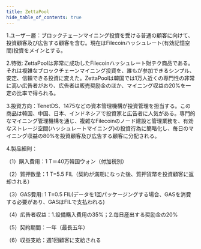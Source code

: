 ```yaml
---
title: ZettaPool
hide_table_of_contents: true
---
```


1.ユーザー層：ブロックチェーンマイニング投資を受ける普通の顧客に向けて、投資顧客及び広告する顧客を含む。現在はFilecoinハッシュレート(有効記憶空間)投資をメインとする。

2.特徴: ZettaPoolは非常に成功したFilecoinハッシュレート財テク商品である。それは複雑なブロックチェーンマイニング投資を、誰もが参加できるシンプル、安定、信頼できる投資に変えた。ZettaPoolは韓国では1万人近くの専門性の非常に高い広告者がおり、広告者は販売奨励金のほか、マイニング収益の20%を一定の比率で得られる。

3.投資方向：TenetDS、1475などの資本管理機構が投資管理を担当する。この商品は韓国、中国、日本、インドネシアで投資家と広告者に人気がある。専門的なマイニング管理機構を通じ、複雑なFilecoinのノード建設と管理業務を、有効なストレージ空間(ハッシュレートマイニング)の投資行為に簡略化し、毎日のマイニング収益の80%を投資顧客及び広告する顧客に分配される。

4.製品細則：

（1）購入費用：1 T＝40万韓国ウォン（付加税別）

（2）質押数量：1 T=5.5 FIL（契約が満期になった後、質押貨幣を投資顧客に返却される）

（3）GAS費用: 1 T=0.5 FIL(データを1回パッケージングする場合、GASを消費する必要があり、GASはFILで支払われる)

（4）広告者収益：1.設備購入費用の35%；2.毎日産出する奨励金の20%

（5）契約期間：一年（最長五年）

（6）収益支給：週1回顧客に支給される